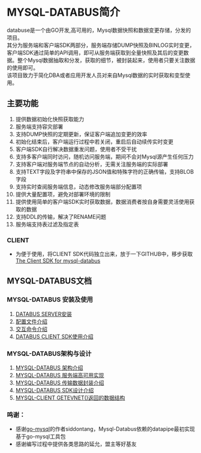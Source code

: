 # MYSQL-DATABUS简介

databuse是一个由GO开发,高可用的，Mysql数据快照和数据变更存储，分发的项目。<br>
其分为服务端和客户端SDK两部分，服务端存储DUMP快照及BINLOG实时变更，客户端SDK通过简单的API调用，即可从服务端获取到全量快照及其后的变更数据。整个Mysql数据抽取和分发，获取的细节，被封装起来，使用者只要关注数据的使用即可。<br>
该项目致力于简化DBA或者应用开发人员对来自Mysql数据的实时获取和变型使用。



## 主要功能

1. 提供数据初始化快照获取能力
2. 服务端支持容灾部署
3. 支持DUMP快照的定期更新，保证客户端追加变更的效率
4. 初始化结束后，客户端运行过程中若关闭，重启后自动续传实时变更
5. 客户端SDK自行解决数据重发问题，使用者不受干扰
6. 支持多客户端同时访问，随机访问服务端，期间不会对Mysql源产生任何压力
7. 支持客户端对服务端节点的自动分析，无需关注服务端的实际部署
8. 支持TEXT字段及字符串中保存的JSON值和特殊字符的正确传输，支持BLOB字段
9. 支持实时查阅服务端信息，动态修改服务端部分配置项
10. 提供大量配置项，避免对部署环境的限制
11. 提供使用简单的客户端SDK实时获取数据，数据消费者按自身需要灵活使用获取的数据
12. 支持DDL的传输，解决了RENAME问题
13. 服务端支持表过滤及指定表

### CLIENT

* 为便于使用，将CLIENT SDK代码独立出来，放于一下GITHUB中，移步获取
[The Client SDK for mysql-databus](https://github.com/swordstick/grandet)

## MYSQL-DATABUS文档

### MYSQL-DATABUS 安装及使用

1. [DATABUS SERVER安装][1]
2. [配置文件介绍][2]
3. [交互命令介绍][3]
4. [DATABUS CLIENT SDK使用介绍][4]

### MYSQL-DATABUS架构与设计

1. [MYSQL-DATABUS 架构介绍][5]
2. [MYSQL-DATABUS 服务端高可用实现][6]
3. [MYSQL-DATABUS 传输数据封装介绍][7]
4. [MYSQL-DATABUS SDK设计介绍][8]
5. [MYSQL-CLIENT GETEVNET()返回的数据结构][9]



### 鸣谢：

* 感谢[go-mysql][10]的作者siddontang，Mysql-Databus依赖的datapipe最初实现基于go-mysql工具包
* 感谢编写过程中提供各类思路的延允，盟主等好基友

[1]: https://github.com/swordstick/mysql-databus/blob/master/doc/databus_server_%E5%AE%89%E8%A3%85.md
[2]: https://github.com/swordstick/mysql-databus/blob/master/doc/%E9%85%8D%E7%BD%AE%E6%96%87%E4%BB%B6%E4%BB%8B%E7%BB%8D.md
[3]: https://github.com/swordstick/mysql-databus/blob/master/doc/%E4%BA%A4%E4%BA%92%E5%91%BD%E4%BB%A4%E4%BB%8B%E7%BB%8D.md
[4]: https://github.com/swordstick/mysql-databus/blob/master/doc/databus_client_sdk%E4%BD%BF%E7%94%A8%E4%BB%8B%E7%BB%8D.md
[5]: https://github.com/swordstick/mysql-databus/blob/master/doc/mysql-databus_%E6%9E%B6%E6%9E%84%E4%BB%8B%E7%BB%8D.md
[6]: https://github.com/swordstick/mysql-databus/blob/master/doc/mysql-databus_%E6%9C%8D%E5%8A%A1%E7%AB%AF%E9%AB%98%E5%8F%AF%E7%94%A8%E5%AE%9E%E7%8E%B0.md
[7]: https://github.com/swordstick/mysql-databus/blob/master/doc/mysql-databus_%E4%BC%A0%E8%BE%93%E6%95%B0%E6%8D%AE%E5%B0%81%E8%A3%85%E4%BB%8B%E7%BB%8D.md
[8]: https://github.com/swordstick/mysql-databus/blob/master/doc/mysql-databus_sdk%E8%AE%BE%E8%AE%A1%E4%BB%8B%E7%BB%8D.md
[9]: https://github.com/swordstick/mysql-databus/blob/master/doc/mysql-client_getevnet%E5%87%BD%E6%95%B0%E8%BF%94%E5%9B%9E%E7%9A%84%E6%95%B0%E6%8D%AE%E7%BB%93%E6%9E%84.md
[10]: https://github.com/siddontang/go-mysql